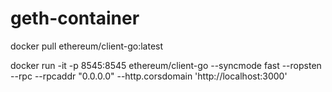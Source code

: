 # geth-container

docker pull ethereum/client-go:latest

docker run -it -p 8545:8545 ethereum/client-go --syncmode fast --ropsten --rpc --rpcaddr "0.0.0.0" --http.corsdomain 'http://localhost:3000'
